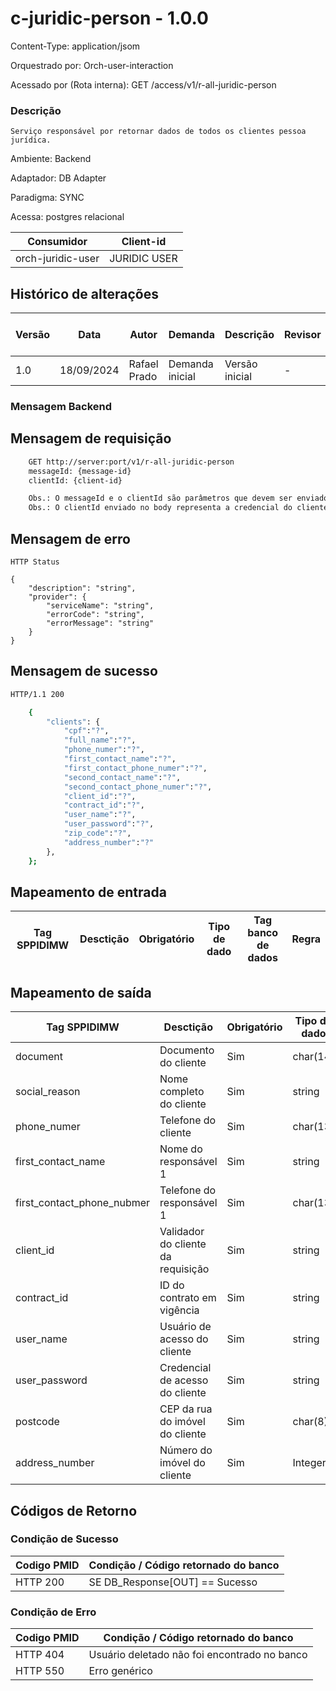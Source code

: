 # c-juridic-person - 1.0.0

Content-Type: application/jsom

Orquestrado por: Orch-user-interaction

Acessado por (Rota interna): GET /access/v1/r-all-juridic-person

### Descrição
    Serviço responsável por retornar dados de todos os clientes pessoa jurídica.

Ambiente: Backend

Adaptador: DB Adapter

Paradigma: SYNC

Acessa: postgres relacional

|    Consumidor     |   Client-id  | 
|-------------------|--------------|
| orch-juridic-user | JURIDIC USER |

## Histórico de alterações
| Versão |    Data    |     Autor    |     Demanda     |    Descrição   | Revisor | Entrega em UAT |
|--------|------------|--------------|-----------------|----------------|---------|----------------|
| 1.0    | 18/09/2024 | Rafael Prado | Demanda inicial | Versão inicial | -       | -              |

### Mensagem Backend

## Mensagem de requisição

```bash
    GET http://server:port/v1/r-all-juridic-person
    messageId: {message-id}
    clientId: {client-id}

    Obs.: O messageId e o clientId são parâmetros que devem ser enviado no Header Http.
    Obs.: O clientId enviado no body representa a credencial do cliente.
```

## Mensagem de erro

```
HTTP Status

{
    "description": "string",
    "provider": {
        "serviceName": "string",
        "errorCode": "string",
        "errorMessage": "string"
    }
}
```

## Mensagem de sucesso

```bash
HTTP/1.1 200

    {
        "clients": {
            "cpf":"?",
            "full_name":"?",
            "phone_numer":"?",
            "first_contact_name":"?",
            "first_contact_phone_numer":"?",
            "second_contact_name":"?",
            "second_contact_phone_numer":"?",
            "client_id":"?",
            "contract_id":"?",
            "user_name":"?",
            "user_password":"?",
            "zip_code":"?",
            "address_number":"?" 
        },
    };
```


## Mapeamento de entrada

|        Tag SPPIDIMW         |              Desctição             |             Obrigatório            |     Tipo de dado     |        Tag banco de dados       | Regra |
|-----------------------------|------------------------------------|------------------------------------|----------------------|---------------------------------|-------|



## Mapeamento de saída

|        Tag SPPIDIMW         |              Desctição             |     Obrigatório    |     Tipo de dado     | Regra |
|-----------------------------|------------------------------------|--------------------|----------------------|-------|
| document                    | Documento do cliente               | Sim                |  char(14)            | -     |
| social_reason               | Nome completo do cliente           | Sim                |  string              | -     |
| phone_numer                 | Telefone do cliente                | Sim                |  char(13)            | -     |
| first_contact_name          | Nome do responsável 1              | Sim                |  string              | -     |
| first_contact_phone_nubmer  | Telefone do responsável 1          | Sim                |  char(13)            | -     |
| client_id                   | Validador do cliente da requisição | Sim                |  string              | -     |
| contract_id                 | ID do contrato em vigência         | Sim                |  string              | -     |
| user_name                   | Usuário de acesso do cliente       | Sim                |  string              | -     |
| user_password               | Credencial de acesso do cliente    | Sim                |  string              | -     |
| postcode                    | CEP da rua do imóvel do cliente    | Sim                |  char(8)             | -     |
| address_number              | Número do imóvel do cliente        | Sim                |  Integer             | -     |



## Códigos de Retorno
### Condição de Sucesso

| Codigo PMID | Condição / Código retornado do banco  |
|-------------|---------------------------------------|
| HTTP 200	  | SE DB_Response[OUT] == Sucesso        |

### Condição de Erro

| Codigo PMID |         Condição / Código retornado do banco          |
|-------------|-------------------------------------------------------|
| HTTP 404	  | Usuário deletado não foi encontrado no banco          |
| HTTP 550	  | Erro genérico                                         |


